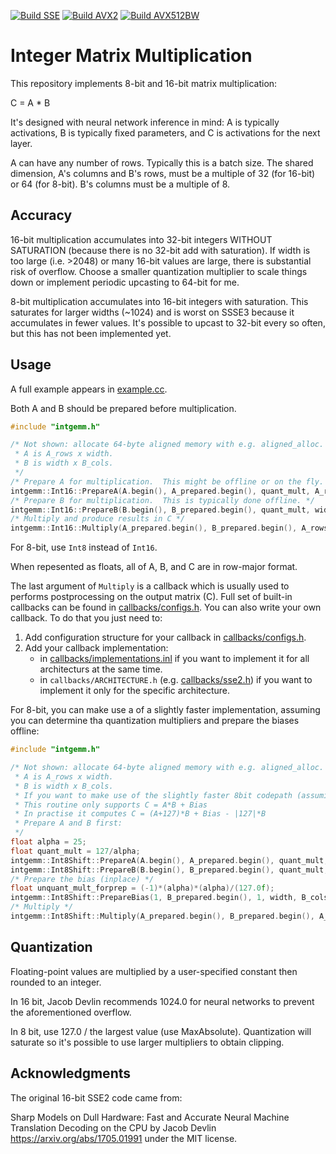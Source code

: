 [![Build SSE](https://img.shields.io/jenkins/s/http/vali.inf.ed.ac.uk/jenkins/view/intgemm/job/intgemm-SSE.svg?label=SSE)](http://vali.inf.ed.ac.uk/jenkins/job/intgemm-SSE/)
[![Build AVX2](https://img.shields.io/jenkins/s/http/vali.inf.ed.ac.uk/jenkins/view/intgemm/job/intgemm-AVX2.svg?label=AVX2)](http://vali.inf.ed.ac.uk/jenkins/job/intgemm-AVX2/)
[![Build AVX512BW](https://img.shields.io/jenkins/s/http/vali.inf.ed.ac.uk/jenkins/view/intgemm/job/intgemm-AVX512BW.svg?label=AVX512BW)](http://vali.inf.ed.ac.uk/jenkins/job/intgemm-AVX512BW/)

# Integer Matrix Multiplication

This repository implements 8-bit and 16-bit matrix multiplication:

C = A * B

It's designed with neural network inference in mind: A is typically activations, B is typically fixed parameters, and C is activations for the next layer.

A can have any number of rows.  Typically this is a batch size.
The shared dimension, A's columns and B's rows, must be a multiple of 32 (for 16-bit) or 64 (for 8-bit).
B's columns must be a multiple of 8.

## Accuracy
16-bit multiplication accumulates into 32-bit integers WITHOUT SATURATION (because there is no 32-bit add with saturation). If width is too large (i.e. >2048) or many 16-bit values are large, there is substantial risk of overflow.  Choose a smaller quantization multiplier to scale things down or implement periodic upcasting to 64-bit for me.

8-bit multiplication accumulates into 16-bit integers with saturation.  This saturates for larger widths (~1024) and is worst on SSSE3 because it accumulates in fewer values.  It's possible to upcast to 32-bit every so often, but this has not been implemented yet.

## Usage

A full example appears in [example.cc](example.cc).

Both A and B should be prepared before multiplication.
```C++
#include "intgemm.h"

/* Not shown: allocate 64-byte aligned memory with e.g. aligned_alloc.
 * A is A_rows x width.
 * B is width x B_cols.
 */
/* Prepare A for multiplication.  This might be offline or on the fly. */
intgemm::Int16::PrepareA(A.begin(), A_prepared.begin(), quant_mult, A_rows, width);
/* Prepare B for multiplication.  This is typically done offline. */
intgemm::Int16::PrepareB(B.begin(), B_prepared.begin(), quant_mult, width, B_cols);
/* Multiply and produce results in C */
intgemm::Int16::Multiply(A_prepared.begin(), B_prepared.begin(), A_rows, width, B_cols, intgemm::callbacks::UnquantizeAndWrite(1.0 / (quant_mult * quant_mult), C.begin()));
```
For 8-bit, use `Int8` instead of `Int16`.

When repesented as floats, all of A, B, and C are in row-major format.

The last argument of `Multiply` is a callback which is usually used to performs postprocessing on the output matrix (C). Full set of built-in callbacks can be found in [callbacks/configs.h](callbacks/configs.h). You can also write your own callback. To do that you just need to:
1. Add configuration structure for your callback in [callbacks/configs.h](callbacks/configs.h).
2. Add your callback implementation:
   - in [callbacks/implementations.inl](callbacks/implementations.inl) if you want to implement it for all architecturs at the same time.
   - in `callbacks/ARCHITECTURE.h` (e.g. [callbacks/sse2.h](callbacks/sse2.h)) if you want to implement it only for the specific architecture.

For 8-bit, you can make use a of a slightly faster implementation, assuming you can determine tha quantization multipliers and prepare the biases offline:

```C++
#include "intgemm.h"

/* Not shown: allocate 64-byte aligned memory with e.g. aligned_alloc.
 * A is A_rows x width.
 * B is width x B_cols.
 * If you want to make use of the slightly faster 8bit codepath (assuming you can cache biases and quantization multipliers)
 * This routine only supports C = A*B + Bias
 * In practise it computes C = (A+127)*B + Bias - |127|*B
 * Prepare A and B first:
 */
float alpha = 25;
float quant_mult = 127/alpha;
intgemm::Int8Shift::PrepareA(A.begin(), A_prepared.begin(), quant_mult, A_rows, width);
intgemm::Int8Shift::PrepareB(B.begin(), B_prepared.begin(), quant_mult, width, B_cols);
/* Prepare the bias (inplace) */
float unquant_mult_forprep = (-1)*(alpha)*(alpha)/(127.0f);
intgemm::Int8Shift::PrepareBias(1, B_prepared.begin(), 1, width, B_cols, callbacks::UnquantizeAndAddBiasAndWrite(unquant_mult_forprep, inputBias.begin(), inputBias.begin()));
/* Multiply */
intgemm::Int8Shift::Multiply(A_prepared.begin(), B_prepared.begin(), A_rows, width, B_cols, callbacks::UnquantizeAndAddBiasAndWrite(unquant_mult_forprep, bias.begin(), C.begin()));
```

## Quantization
Floating-point values are multiplied by a user-specified constant then rounded to an integer.

In 16 bit, Jacob Devlin recommends 1024.0 for neural networks to prevent the aforementioned overflow.

In 8 bit, use 127.0 / the largest value (use MaxAbsolute).  Quantization will saturate so it's possible to use larger multipliers to obtain clipping.

## Acknowledgments
The original 16-bit SSE2 code came from:

Sharp Models on Dull Hardware: Fast and Accurate Neural Machine Translation Decoding on the CPU by Jacob Devlin https://arxiv.org/abs/1705.01991 under the MIT license.
